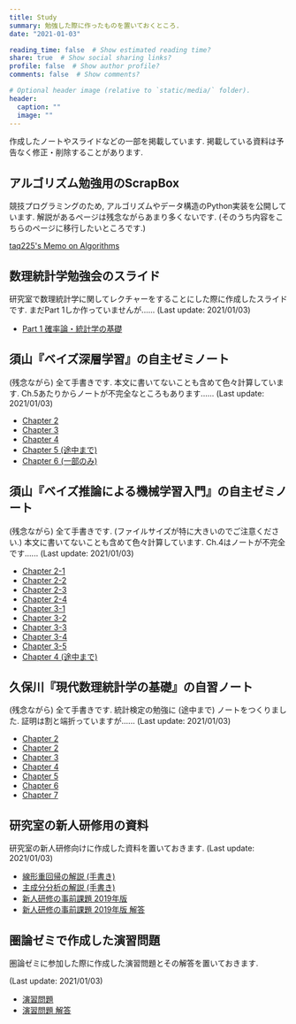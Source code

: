 ```yaml
---
title: Study
summary: 勉強した際に作ったものを置いておくところ.
date: "2021-01-03"

reading_time: false  # Show estimated reading time?
share: true  # Show social sharing links?
profile: false  # Show author profile?
comments: false  # Show comments?

# Optional header image (relative to `static/media/` folder).
header:
  caption: ""
  image: ""
---
```


作成したノートやスライドなどの一部を掲載しています.
掲載している資料は予告なく修正・削除することがあります.

## アルゴリズム勉強用のScrapBox

競技プログラミングのため, アルゴリズムやデータ構造のPython実装を公開しています.
解説があるページは残念ながらあまり多くないです.
(そのうち内容をこちらのページに移行したいところです.)

[taq225's Memo on Algorithms](https://scrapbox.io/taq225algo/)

## 数理統計学勉強会のスライド
研究室で数理統計学に関してレクチャーをすることにした際に作成したスライドです.
まだPart 1しか作っていませんが......
(Last update: 2021/01/03)

- [Part 1 確率論・統計学の基礎](mathematical_statistics/part1.pdf)

## 須山『ベイズ深層学習』の自主ゼミノート
(残念ながら) 全て手書きです.
本文に書いてないことも含めて色々計算しています.
Ch.5あたりからノートが不完全なところもあります......
(Last update: 2021/01/03)

- [Chapter 2](bayesian_dl/ch2.pdf)
- [Chapter 3](bayesian_dl/ch3.pdf)
- [Chapter 4](bayesian_dl/ch4.pdf)
- [Chapter 5 (途中まで)](bayesian_dl/ch5.pdf)
- [Chapter 6 (一部のみ)](bayesian_dl/ch6.pdf)

## 須山『ベイズ推論による機械学習入門』の自主ゼミノート
(残念ながら) 全て手書きです.
(ファイルサイズが特に大きいのでご注意ください.)
本文に書いてないことも含めて色々計算しています.
Ch.4はノートが不完全です......
(Last update: 2021/01/03)

- [Chapter 2-1](bayesian_ml/ch2-1.pdf)
- [Chapter 2-2](bayesian_ml/ch2-2.pdf)
- [Chapter 2-3](bayesian_ml/ch2-3.pdf)
- [Chapter 2-4](bayesian_ml/ch2-4.pdf)
- [Chapter 3-1](bayesian_ml/ch3-1.pdf)
- [Chapter 3-2](bayesian_ml/ch3-2.pdf)
- [Chapter 3-3](bayesian_ml/ch3-3.pdf)
- [Chapter 3-4](bayesian_ml/ch3-4.pdf)
- [Chapter 3-5](bayesian_ml/ch3-5.pdf)
- [Chapter 4 (途中まで)](bayesian_ml/ch4.pdf)

## 久保川『現代数理統計学の基礎』の自習ノート
(残念ながら) 全て手書きです.
統計検定の勉強に (途中まで) ノートをつくりました.
証明は割と端折っていますが......
(Last update: 2021/01/03)

- [Chapter 2](math_stat/ch1.pdf)
- [Chapter 2](math_stat/ch2.pdf)
- [Chapter 3](math_stat/ch3.pdf)
- [Chapter 4](math_stat/ch4.pdf)
- [Chapter 5](math_stat/ch5.pdf)
- [Chapter 6](math_stat/ch6.pdf)
- [Chapter 7](math_stat/ch7.pdf)

## 研究室の新人研修用の資料
研究室の新人研修向けに作成した資料を置いておきます.
(Last update: 2021/01/03)

- [線形重回帰の解説 (手書き)](new_comer/mlr.pdf)
- [主成分分析の解説 (手書き)](new_comer/pca.pdf)
- [新人研修の事前課題 2019年版](new_comer/assignment.pdf)
- [新人研修の事前課題 2019年版 解答](new_comer/answer.pdf)

## 圏論ゼミで作成した演習問題
圏論ゼミに参加した際に作成した演習問題とその解答を置いておきます.

(Last update: 2021/01/03)

- [演習問題](cat_seminar/exercise.pdf)
- [演習問題 解答](cat_seminar/answer.pdf)
